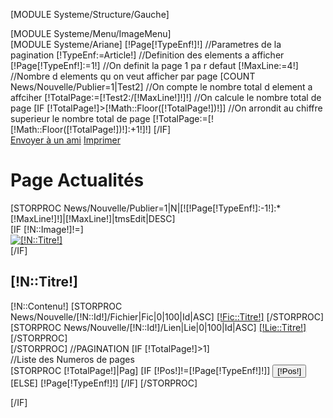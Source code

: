 [MODULE Systeme/Structure/Gauche]
<div id="Milieu">
	[MODULE Systeme/Menu/ImageMenu]
	<div id="Data">
		[MODULE Systeme/Ariane]
		[!Page[!TypeEnf!]!]
			//Parametres de la pagination
		[!TypeEnf:=Article!]
			//Definition des elements a afficher
		[!Page[!TypeEnf!]:=1!]
			//On definit la page 1 pa r defaut
		[!MaxLine:=4!]
			//Nombre d elements qu on veut afficher par page
		[COUNT News/Nouvelle/Publier=1|Test2]
			//On compte le nombre total d element a affciher
		[!TotalPage:=[!Test2:/[!MaxLine!]!]!]
			//On calcule le nombre total de page
		[IF [!TotalPage!]>[!Math::Floor([!TotalPage!])!]]
			//On arrondit au chiffre superieur le nombre total de page
			[!TotalPage:=[![!Math::Floor([!TotalPage!])!]:+1!]!]
		[/IF]
		<div id="Options">
			<a href="/Redaction/Affich/SendToFriend?Rubrique=Actualit&eacute;s" title="Envoyer la page &agrave; un ami">Envoyer &agrave; un ami</a>
			<a href="/Actualites/Imprimer.print?Debut=[![!Page[!TypeEnf!]:-1!]:*[!MaxLine!]!]&Fin=[!MaxLine!]" title="Imprimer les actualit&eacute;">Imprimer</a>
		</div>
		<h1>Page Actualit&eacute;s</h1>
		[STORPROC News/Nouvelle/Publier=1|N|[![!Page[!TypeEnf!]:-1!]:*[!MaxLine!]!]|[!MaxLine!]|tmsEdit|DESC]
			<div class="Article">
				[IF [!N::Image!]!=]
					<div class="ImgArt">
						<a href="/[!N::Image!].limit.800x800.jpg" class="mb" rel="type:jpg" title="[!N::Titre!]"><img src="/[!N::Image!].limit.120x200.jpg" alt="[!N::Titre!]" /></a>
					</div>
				[/IF]
				<div [IF [!N::Image!]!=]class="TextArt"[ELSE]class="Text"[/IF]>
					<h2>[!N::Titre!]</h2>
					[!N::Contenu!]
					[STORPROC News/Nouvelle/[!N::Id!]/Fichier|Fic|0|100|Id|ASC]
						<a href="/[!Fic::URL!]" title="[!Fic::Titre!]" class="Lien">[!Fic::Titre!]</a>
					[/STORPROC]
					[STORPROC News/Nouvelle/[!N::Id!]/Lien|Lie|0|100|Id|ASC]
						<a href="[!Lie::URL!]" title="[!Lie::Titre!]" [IF [!Lie::Type!]=Externe]onclick="window.open(this.href); return false;"[/IF] class="Lien">[!Lie::Titre!]</a>
					[/STORPROC]
				</div>
			</div>
		[/STORPROC]
		//PAGINATION
		[IF [!TotalPage!]>1]
			<div id="Pagination">
				<form action="/[!Lien!]" method="get">
					//Liste des Numeros de pages
					<div class="NumPages">
						[STORPROC [!TotalPage!]|Pag]
							[IF [!Pos!]!=[!Page[!TypeEnf!]!]]
								<input type="submit" value="[!Pos!]" name="Page[!TypeEnf!]" /> 
							[ELSE]
								<span>[!Page[!TypeEnf!]!]</span>
							[/IF]
						[/STORPROC]
					</div>
				</form>
			</div>
		[/IF]
	</div>
</div>
<div class="Clear"></div>